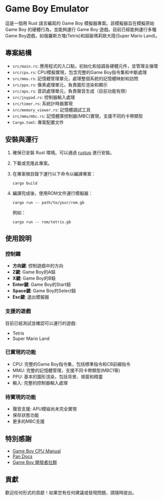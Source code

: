 # Game Boy Emulator

這是一個用 Rust 語言編寫的 Game Boy 模擬器專案。該模擬器旨在模擬原始 Game Boy 的硬體行為，並能夠運行 Game Boy 遊戲。目前已經能夠運行多種Game Boy遊戲，如俄羅斯方塊(Tetris)和超級瑪莉歐大陸(Super Mario Land)。

## 專案結構

- `src/main.rs`: 應用程式的入口點，初始化和協調各硬體元件，並管理主循環
- `src/cpu.rs`: CPU模擬實現，包含完整的Game Boy指令集和中斷處理
- `src/mmu.rs`: 記憶體管理單元，處理整個系統的記憶體映射和訪問
- `src/ppu.rs`: 像素處理單元，負責圖形渲染和顯示
- `src/apu.rs`: 音訊處理單元，負責聲音生成（目前功能有限）
- `src/joypad.rs`: 控制器輸入處理
- `src/timer.rs`: 系統計時器實現
- `src/memory_viewer.rs`: 記憶體調試工具
- `src/mmu/mbc.rs`: 記憶體庫控制器(MBC)實現，支援不同的卡帶類型
- `Cargo.toml`: 專案配置文件

## 安裝與運行

1. 確保已安裝 Rust 環境。可以通過 [rustup](https://rustup.rs/) 進行安裝。
2. 下載或克隆此專案。
3. 在專案根目錄下運行以下命令以編譯專案：

   ```
   cargo build
   ```

4. 編譯完成後，使用ROM文件運行模擬器：

   ```
   cargo run -- path/to/your/rom.gb
   ```

   例如：

   ```
   cargo run -- rom/tetris.gb
   ```

## 使用說明

### 控制鍵
- **方向鍵**: 控制遊戲中的方向
- **Z鍵**: Game Boy的A鈕
- **X鍵**: Game Boy的B鈕
- **Enter鍵**: Game Boy的Start鈕
- **Space鍵**: Game Boy的Select鈕
- **Esc鍵**: 退出模擬器

### 支援的遊戲
目前已經測試並確認可以運行的遊戲:
- Tetris
- Super Mario Land

### 已實現的功能
- CPU: 完整的Game Boy指令集，包括標準指令和CB前綴指令
- MMU: 完整的記憶體管理，支援不同卡帶類型(MBC1等)
- PPU: 基本的圖形渲染，包括背景、視窗和精靈
- 輸入: 完整的控制器輸入處理

### 待實現的功能
- 聲音支援: APU模組尚未完全實現
- 保存狀態功能
- 更多的MBC支援

## 特別感謝
- [Game Boy CPU Manual](http://marc.rawer.de/Gameboy/Docs/GBCPUman.pdf)
- [Pan Docs](https://gbdev.io/pandocs/)
- [Game Boy 開發者社群](https://gbdev.io/)

## 貢獻

歡迎任何形式的貢獻！如果您有任何建議或發現問題，請隨時提出。